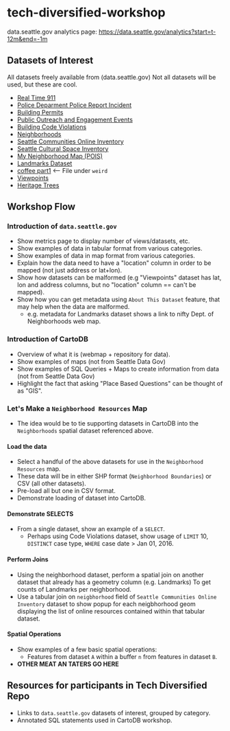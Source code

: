 # tech-diversified-workshop

data.seattle.gov analytics page: https://data.seattle.gov/analytics?start=t-12m&end=-1m

## Datasets of Interest

All datasets freely available from (data.seattle.gov)
Not all datasets will be used, but these are cool.

- [Real Time 911](https://data.seattle.gov/Public-Safety/Seattle-Real-Time-Fire-911-Calls/kzjm-xkqj)
- [Police Deparment Police Report Incident](https://data.seattle.gov/Public-Safety/Seattle-Police-Department-Police-Report-Incident/7ais-f98f)
- [Building Permits](https://data.seattle.gov/Permitting/Building-Permits-Current/mags-97de)
- [Public Outreach and Engagement Events](https://data.seattle.gov/Community/Public-Outreach-and-Engagement-Events/8pec-7ugc)
- [Building Code Violations](https://data.seattle.gov/Community/Code-Violation-Cases/dk8m-pdjf)
- [Neighborhoods](https://data.seattle.gov/dataset/Neighborhoods/2mbt-aqqx)
- [Seattle Communities Online Inventory](https://data.seattle.gov/Community/Seattle-Communities-Online-Inventory/5ytf-wban)
- [Seattle Cultural Space Inventory](https://data.seattle.gov/Community/Seattle-Cultural-Space-Inventory/vsxr-aydq)
- [My Neighborhood Map (POIS)](https://data.seattle.gov/Community/My-Neighborhood-Map/82su-5fxf)
- [Landmarks Dataset](https://data.seattle.gov/Community/Landmarks/7nqc-eijt)
- [coffee part1](https://data.seattle.gov/Finance/coffee-part-1/5zuz-gefe) <-- File under `weird`
- [Viewpoints](https://data.seattle.gov/Community/Viewpoints/5bsb-yqra)
- [Heritage Trees](https://data.seattle.gov/Community/Heritage-Trees/5979-eagq)

## Workshop Flow

### Introduction of `data.seattle.gov`

- Show metrics page to display number of views/datasets, etc.
- Show examples of data in tabular format from various categories.
- Show examples of data in map format from various categories.
- Explain how the data need to have a "location" column in order to be mapped (not just address or lat+lon).
- Show how datasets can be malformed (e.g "Viewpoints" dataset has lat, lon and address columns, but no "location" column == can't be mapped).
- Show how you can get metadata using `About This Dataset` feature, that may help when the data are malformed.
  - e.g. metadata for Landmarks dataset shows a link to nifty Dept. of Neighborhoods web map.

### Introduction of CartoDB

- Overview of what it is (webmap + repository for data).
- Show examples of maps (not from Seattle Data Gov)
- Show examples of SQL Queries + Maps to create information from data (not from Seattle Data Gov)
- Highlight the fact that asking "Place Based Questions" can be thought of as "GIS".

### Let's Make a `Neighborhood Resources` Map

- The idea would be to tie supporting datasets in CartoDB into the `Neighborhoods` spatial dataset referenced above.

#### Load the data

- Select a handful of the above datasets for use in the `Neighborhood Resources` map.
- These data will be in either SHP format (`Neighborhood Boundaries`) or CSV (all other datasets).
- Pre-load all but one in CSV format.
- Demonstrate loading of dataset into CartoDB.

#### Demonstrate SELECTS

- From a single dataset, show an example of a `SELECT`.
  - Perhaps using Code Violations dataset, show usage of `LIMIT` 10, `DISTINCT` case type, `WHERE` case date > Jan 01, 2016.

#### Perform Joins

- Using the neighborhood dataset, perform a spatial join on another dataset that already has a geometry column (e.g. Landmarks)
  To get counts of Landmarks per neighborhood.
- Use a tabular join on `neigbhorhood` field of `Seattle Communities Online Inventory` dataset to show popup for each neigbhorhood geom
  displaying the list of online resources contained within that tabular dataset.

#### Spatial Operations

- Show examples of a few basic spatial operations:
  - Features from dataset `A` within a buffer `n` from features in dataset `B`.
- **OTHER MEAT AN TATERS GO HERE**

## Resources for participants in Tech Diversified Repo

- Links to `data.seattle.gov` datasets of interest, grouped by category.
- Annotated SQL statements used in CartoDB workshop.